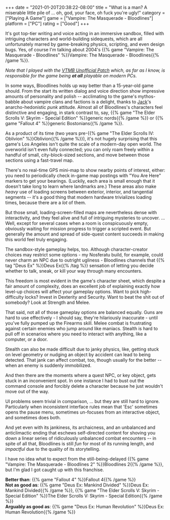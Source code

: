+++
date = "2021-01-20T20:38:22-08:00"
title = "What is a man? A miserable little pile of ... oh, god, your face, oh fuck you're ugly!"
category = ["Playing A Game"]
game = ["Vampire: The Masquerade - Bloodlines"]
platform = ["PC"]
rating = ["Good"]
+++

It's got top-tier writing and voice acting in an immersive sandbox, filled with intriguing characters and world-building sidequests, which are all unfortunately marred by game-breaking physics, scripting, and even design bugs.  Yes, of course I'm talking about 2004's {{% game "Vampire: The Masquerade - Bloodlines" %}}Vampire: The Masquerade - Bloodlines{{% /game %}}.

<i>Note that I played with the <a href="https://www.moddb.com/mods/vtmb-unofficial-patch">VTMB Unofficial Patch</a> which, as far as I know, is responsible for the game being <b>at all</b> playable on modern PCs.</i>

In some ways, Bloodlines holds up way better than a 15-year-old game should.  From the start its written dialog and voice direction show impressive amounts of personality and polish -- acclimating to the game's mythos-babble about vampire clans and factions is a delight, thanks to <a href="https://vtmb.fandom.com/wiki/Smiling_Jack">Jack</a>'s anarcho-hedonistic <i>punk</i> attitude.  Almost all of Bloodlines's characters feel distinctive and engaging, in stark contrast to, say, {{% game "The Elder Scrolls V: Skyrim - Special Edition" %}}generic nords{{% /game %}} or {{% game "Fallout 4" %}}generic Bostonians{{% /game %}}.

As a product of its time (two years pre-{{% game "The Elder Scrolls IV: Oblivion" %}}Oblivion{{% /game %}}), it's not hugely surprising that this game's Los Angeles isn't quite the scale of a modern-day open world.  The overworld isn't even fully connected; you can only roam freely within a handful of small, city-block-sized sections, and move between those sections using a fast-travel map.

There's no real-time GPS mini-map to show nearby points of interest, either: you need to periodically check in-game map postings with "You Are Here" markers to get your bearings.  (Luckily, each area is small enough that it doesn't take long to learn where landmarks are.)  These areas also make <i>heavy</i> use of loading screens between exterior, interior, and tangential segments -- it's a good thing that modern hardware trivializes loading times, because there are a <i>lot</i> of them.

But those small, loading-screen-filled maps are nevertheless dense with interactivity, and they feel alive and full of intriguing mysteries to uncover.  ... Well, except for several cases when a room is conspicuously empty, obviously waiting for mission progress to trigger a scripted event.  But generally the amount and spread of side-quest content succeeds in making this world feel truly engaging.

The sandbox-style gameplay helps, too.  Although character-creator choices may restrict some options - my Nosferatu build, for example, could never charm an NPC due to outright ugliness - Bloodlines channels that {{% tag "Deus Ex" %}}Deus Ex{{% /tag %}} sensation of letting you decide whether to talk, sneak, or kill your way through many encounters.

This freedom is most evident in the game's character sheet, which despite a fair amount of complexity, does an excellent job of explaining exactly how level-up choices will affect your gameplay options.  Want to pick high-difficulty locks?  Invest in Dexterity and Security.  Want to beat the shit out of somebody?  Look at Strength and Melee.

That said, not all of those gameplay options are balanced equally.  Guns are hard to use effectively - I should say, they're hilariously inaccurate - until you've fully pumped up the Firearms skill.  Melee combat is frustrating against certain enemies who jump around like maniacs.  Stealth is hard to pull off in scenarios where you need to interact with anything, like a computer, or a door.

Stealth can also be made difficult due to janky physics, like, getting stuck on level geometry or nudging an object by accident can lead to being detected.  That jank can affect combat, too, though usually for the better -- when an enemy is suddenly immobilized.

And then there are the moments where a quest NPC, or key object, gets stuck in an inconvenient spot.  In one instance I had to bust out the command console and forcibly delete a character because he just wouldn't move out of the way.

UI problems seem trivial in comparison, ... but they are still hard to ignore.  Particularly when inconsistent interface rules mean that 'Esc' sometimes opens the pause menu, sometimes un-focuses from an interactive object, and sometimes does both.

And yet even with its jankiness, its archaicness, and an unbalanced and anticlimactic ending that eschews self-directed content for shoving you down a linear series of ridiculously unbalanced combat encounters -- in spite of all that, Bloodlines is still <i>fun</i> for most of its running length, and <i>impactful</i> due to the quality of its storytelling.

I have no idea what to expect from the still-being-delayed {{% game "Vampire: The Masquerade - Bloodlines 2" %}}Bloodlines 2{{% /game %}}, but I'm glad I got caught up with this franchise.

<b>Better than</b>: {{% game "Fallout 4" %}}Fallout 4{{% /game %}}  
<b>Not as good as</b>: {{% game "Deus Ex: Mankind Divided" %}}Deus Ex: Mankind Divided{{% /game %}}, {{% game "The Elder Scrolls V: Skyrim - Special Edition" %}}The Elder Scrolls V: Skyrim - Special Edition{{% /game %}}  
<b>Arguably as good as</b>: {{% game "Deus Ex: Human Revolution" %}}Deus Ex: Human Revolution{{% /game %}}

